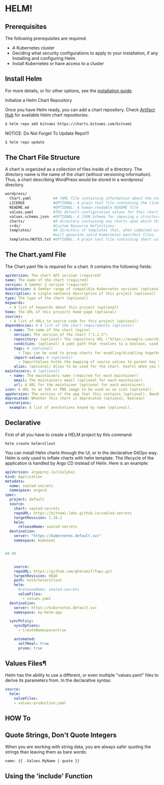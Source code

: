 # HELM!

## Prerequisites

The following prerequisites are required: 
* A Kubernetes cluster
* Deciding what security configurations to apply to your installation, if any
Installing and configuring Helm.
* Install Kubernetes or have access to a cluster

## Install Helm
For more details, or for other options, see the [installation guide](https://helm.sh/docs/intro/install/).

Initialize a Helm Chart Repository

Once you have Helm ready, you can add a chart repository. Check [Artifact Hub](https://artifacthub.io/packages/search?kind=0) for available Helm chart repositories.
```bash
$ helm repo add bitnami https://charts.bitnami.com/bitnami
``````

NOTICE: Do Not Forget To Update Repo!!!

```bash
$ helm repo update  
``````
## The Chart File Structure

A chart is organized as a collection of files inside of a directory. The directory name is the name of the chart (without versioning information). Thus, a chart describing WordPress would be stored in a wordpress/ directory.
```bash
wordpress/
  Chart.yaml          #A YAML file containing information about the chart
  LICENSE             #OPTIONAL: A plain text file containing the license for the chart
  README.md           #OPTIONAL: A human-readable README file
  values.yaml         #The default configuration values for this chart
  values.schema.json  #OPTIONAL: A JSON Schema for imposing a structure on the values.yaml file
  charts/             #A directory containing any charts upon which this chart depends.
  crds/               #Custom Resource Definitions
  templates/          #A directory of templates that, when combined with values,
                      #will generate valid Kubernetes manifest files.
  templates/NOTES.txt #OPTIONAL: A plain text file containing short usage notes


```

## The Chart.yaml File

The Chart.yaml file is required for a chart. It contains the following fields:
```yaml
apiVersion: The chart API version (required)
name: The name of the chart (required)
version: A SemVer 2 version (required)
kubeVersion: A SemVer range of compatible Kubernetes versions (optional)
description: A single-sentence description of this project (optional)
type: The type of the chart (optional)
keywords:
  - A list of keywords about this project (optional)
home: The URL of this projects home page (optional)
sources:
  - A list of URLs to source code for this project (optional)
dependencies: # A list of the chart requirements (optional)
  - name: The name of the chart (nginx)
    version: The version of the chart ("1.2.3")
    repository: (optional) The repository URL ("https://example.com/charts") or alias ("@repo-name")
    condition: (optional) A yaml path that resolves to a boolean, used for enabling/disabling charts (e.g. subchart1.enabled )
    tags: # (optional)
      - Tags can be used to group charts for enabling/disabling together
    import-values: # (optional)
      - ImportValues holds the mapping of source values to parent key to be imported. Each item can be a string or pair of child/parent sublist items.
    alias: (optional) Alias to be used for the chart. Useful when you have to add the same chart multiple times
maintainers: # (optional)
  - name: The maintainers name (required for each maintainer)
    email: The maintainers email (optional for each maintainer)
    url: A URL for the maintainer (optional for each maintainer)
icon: A URL to an SVG or PNG image to be used as an icon (optional).
appVersion: The version of the app that this contains (optional). Needn't be SemVer. Quotes recommended.
deprecated: Whether this chart is deprecated (optional, boolean)
annotations:
  example: A list of annotations keyed by name (optional).
```
## Declarative
First of all you have to create a HELM project by this command:

`helm create helmrollout`

You can install Helm charts through the UI, or in the declarative GitOps way.
Helm is only used to inflate charts with helm template. The lifecycle of the application is handled by Argo CD instead of Helm. Here is an example:

```yaml
apiVersion: argoproj.io/v1alpha1
kind: Application
metadata:
  name: sealed-secrets
  namespace: argocd
spec:
  project: default
  source:
    chart: sealed-secrets
    repoURL: https://bitnami-labs.github.io/sealed-secrets
    targetRevision: 1.16.1
    helm:
      releaseName: sealed-secrets
  destination:
    server: "https://kubernetes.default.svc"
    namespace: kubeseal


## OR


    source:
    repoURL: https://github.com/ghalamif/faps.git
    targetRevision: HEAD
    path: helm/helmrollout
    helm:
      #releaseName: sealed-secrets
      valueFiles:
        - values.yaml
  destination: 
    server: https://kubernetes.default.svc
    namespace: my-helm-app

  syncPolicy:
    syncOptions:
      - CreateNamespace=true

    automated:
      selfHeal: true
      prune: true
```
## Values Files¶

Helm has the ability to use a different, or even multiple "values.yaml" files to derive its parameters from. 
In the declarative syntax:
```yaml
source:
  helm:
    valueFiles:
    - values-production.yaml
```


## HOW To
## Quote Strings, Don't Quote Integers
When you are working with string data, you are always safer quoting the strings than leaving them as bare words:
```helm
name: {{ .Values.MyName | quote }}
````
## Using the 'include' Function
